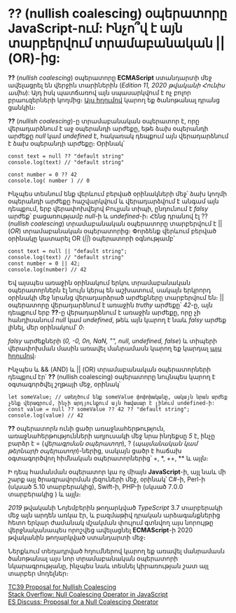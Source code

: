 # ?? (nullish coalescing) օպերատորը JavaScript-ում: Ինչո՞վ է այն տարբերվում տրամաբանական || (OR)-ից:

**??** (_nullish coalescing_) օպերատորը **ECMAScript** ստանդարտի մեջ ավելացրել են վերջին տարիներին (_Edition 11, 2020 թվականի Հունիս ամիս_): Այդ իսկ պատճառով այն սպասարկվում է ոչ բոլոր բրաուզերների կողմից։ [Այս հղումով](https://caniuse.com/?search=nullish%20coalescing) կարող եք ծանոթանալ դրանց ցանկին։

**??** (_nullish coalescing_)-ը տրամաբանական օպերատոր է, որը վերադարձնում է աջ օպերանդի արժեքը, եթե ձախ օպերանդի արժեքը _null_ կամ _undefined_ է, հակառակ դեպքում այն վերադարձնում է ձախ օպերանդի արժեքը։ Օրինակ՝

```
const text = null ?? "default string"
console.log(text) // "default string"

const number = 0 ?? 42
console.log( number ) // 0
```

Ինչպես տեսնում ենք վերևում բերված օրինակների մեջ՝ ձախ կողմի օպերանդի արժեքը հաշվարկվում և վերադարձվում է անգամ այն դեպքում, երբ վերափոխվելով Բուլյան տիպի, ընդունում է _falsy_ արժեք՝ բացառությամբ _null_-ի և _undefined_-ի։ Հենց դրանով էլ ?? (_nullish coalescing_) տրամաբանական օպերատորը տարբերվում է || (_OR_) տրամաբանական օպերատորից։ Փորձենք վերևում բերված օրինակը կատարել OR (_||_) օպերատորի օգնությամբ՝

```
const text = null || "default string";
console.log(text) // "default string"
const number = 0 || 42;
console.log(number) // 42
```

Եվ այսպես առաջին օրինակում երկու տրամաբանական օպերատորներն էլ նույն կերպ են աշխատում, սակայն երկրորդ օրինակի մեջ նրանց վերադարձրած արժեքները տարբերվում են։ || օպերատորը վերադարձնում է առաջին _truthy_ արժեքը՝ _42_-ը, այն դեպքում երբ **??**-ը վերադարձնում է առաջին արժեքը, որը չի հանդիսանում _null_ կամ _undefined_, թեև այն կարող է նաև _falsy_ արժեք լինել, մեր օրինակում՝ _0_։

_falsy_ արժեքների (_0, -0, 0n, NaN, "", null, undefined, false_) և տիպերի վերափոխման մասին առավել մանրամասն կարող եք կարդալ [այս հղումով](https://github.com/h0vhann1syan/Armenian-JavaScript-Community/blob/master/Understanding%20JavaScript's%20Loose%20Typing.md)։

Ինչպես և && (AND) և || (OR) տրամաբանական օպերատորների դեպքում էր՝ **??** (nullish coalescing) օպերատորը նույնպես կարող է օգտագործվել շղթայի մեջ, օրինակ՝

```
let someValue; // ստեղծում ենք someValue փոփոխականը, սակայն նրան արժեք չենք վերագրում, ինչի արդյունքում այն հավասար է լինում undefined-ի:
const value = null ?? someValue ?? 42 ?? "default string";
console.log(value) // 42
```

**??** օպերատորն ունի ցածր առաջնահերթություն, առաջնահերթությունների աղյուսակի մեջ նրա ինդեքսը _5_ է, ինչը բարձր է = (_վերագրման օպերատոր_), ? (_պայմանական կամ թերնարի օպերատոր_)-ներից, սակայն ցածր է հաճախ օգտագործվող հիմնական օպերատորներից՝ +, \*, ++, \*\* և այլն։

Ի դեպ համանման օպերատոր կա ոչ միայն **JavaScript**-ի, այլ նաև մի շարք այլ ծրագրավորման լեզուների մեջ, օրինակ՝ C#-ի, Perl-ի (սկսած 5․10 տարբերակից), Swift-ի, PHP-ի (սկսած 7․0․0 տարբերակից ) և այլն։

_2019_ թվականի Նոյեմբերին թողարկված _TypeScript_ 3.7 տարբերակի մեջ այն արդեն առկա էր, և բազմաթիվ դրական արձագանքներից հետո երկար ժամանակ մշակման փուլում գտնվող այս նորույթը վերջնականապես որոշվեց ավելացնել **ECMAScript**-ի 2020 թվականին թողարկված ստանդարտի մեջ։

Ներքևում տեղադրված հղումներով կարող եք առավել մանրամասն ծանոթանալ այս նոր տրամաբանական օպերատորի նկարագրությանը, ինչպես նաև տեսնել կիրառության շատ այլ տարբեր մոդելներ։

[TC39 Proposal for Nullish Coalescing](https://tc39.es/proposal-nullish-coalescing/?fbclid=IwAR13_D_5cPGzLuy0IeYgO3C1DfsWxVqEpN1ug7V2Now3EWqKOnbdjnpeRV8)  
[Stack Overflow: Null Coalescing Operator in JavaScript](https://stackoverflow.com/questions/476436/is-there-a-null-coalescing-operator-in-javascript?fbclid=IwAR1naEao8jGVxlCLej_CYvHgxh2TRyQZLT93g8csVJxfIMfPHSg_eKHvqDY)  
[ES Discuss: Proposal for a Null Coalescing Operator](https://esdiscuss.org/topic/proposal-for-a-null-coalescing-operator?fbclid=IwAR2jDhzFE2pSL4N1Uwz0yCSSBr0AUKSDNAlMbynRh8rZLk4J7MFDqJ-k-t8)
